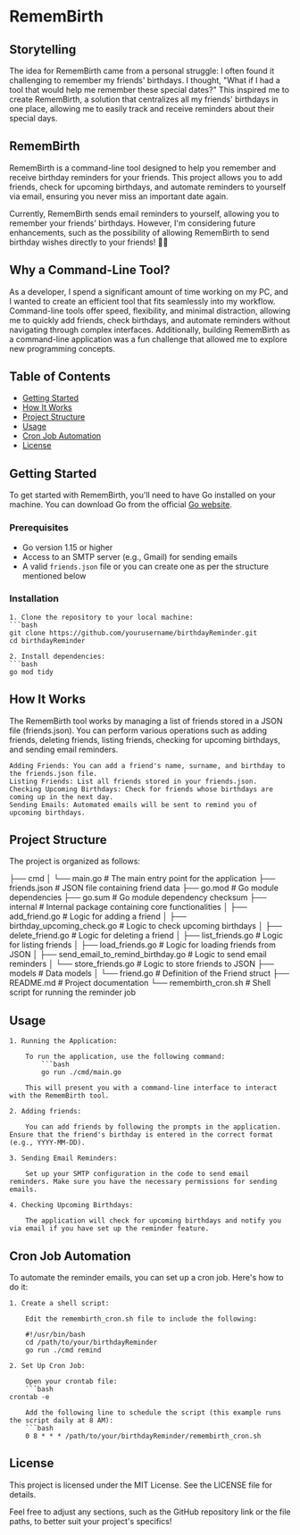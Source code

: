 # RememBirth

## Storytelling

The idea for RememBirth came from a personal struggle: I often found it challenging to remember my friends' birthdays. I thought, "What if I had a tool that would help me remember these special dates?" This inspired me to create RememBirth, a solution that centralizes all my friends' birthdays in one place, allowing me to easily track and receive reminders about their special days.

## RememBirth

RememBirth is a command-line tool designed to help you remember and receive birthday reminders for your friends. This project allows you to add friends, check for upcoming birthdays, and automate reminders to yourself via email, ensuring you never miss an important date again. 

Currently, RememBirth sends email reminders to yourself, allowing you to remember your friends' birthdays. However, I'm considering future enhancements, such as the possibility of allowing RememBirth to send birthday wishes directly to your friends! 🎉✨

## Why a Command-Line Tool?

As a developer, I spend a significant amount of time working on my PC, and I wanted to create an efficient tool that fits seamlessly into my workflow. Command-line tools offer speed, flexibility, and minimal distraction, allowing me to quickly add friends, check birthdays, and automate reminders without navigating through complex interfaces. Additionally, building RememBirth as a command-line application was a fun challenge that allowed me to explore new programming concepts.

## Table of Contents
- [Getting Started](#getting-started)
- [How It Works](#how-it-works)
- [Project Structure](#project-structure)
- [Usage](#usage)
- [Cron Job Automation](#cron-job-automation)
- [License](#license)

## Getting Started

To get started with RememBirth, you'll need to have Go installed on your machine. You can download Go from the official [Go website](https://golang.org/dl/).

### Prerequisites

- Go version 1.15 or higher
- Access to an SMTP server (e.g., Gmail) for sending emails
- A valid `friends.json` file or you can create one as per the structure mentioned below

### Installation

    1. Clone the repository to your local machine:
    ```bash
    git clone https://github.com/yourusername/birthdayReminder.git
    cd birthdayReminder

    2. Install dependencies:
    ```bash
    go mod tidy

## How It Works

The RememBirth tool works by managing a list of friends stored in a JSON file (friends.json). You can perform various operations such as adding friends, deleting friends, listing friends, checking for upcoming birthdays, and sending email reminders.

    Adding Friends: You can add a friend's name, surname, and birthday to the friends.json file.
    Listing Friends: List all friends stored in your friends.json.
    Checking Upcoming Birthdays: Check for friends whose birthdays are coming up in the next day.
    Sending Emails: Automated emails will be sent to remind you of upcoming birthdays.

## Project Structure

The project is organized as follows:

├── cmd
│   └── main.go                   # The main entry point for the application
├── friends.json                  # JSON file containing friend data
├── go.mod                        # Go module dependencies
├── go.sum                        # Go module dependency checksum
├── internal                      # Internal package containing core functionalities
│   ├── add_friend.go            # Logic for adding a friend
│   ├── birthday_upcoming_check.go # Logic to check upcoming birthdays
│   ├── delete_friend.go         # Logic for deleting a friend
│   ├── list_friends.go          # Logic for listing friends
│   ├── load_friends.go          # Logic for loading friends from JSON
│   ├── send_email_to_remind_birthday.go # Logic to send email reminders
│   └── store_friends.go         # Logic to store friends to JSON
├── models                        # Data models
│   └── friend.go                # Definition of the Friend struct
├── README.md                     # Project documentation
└── remembirth_cron.sh           # Shell script for running the reminder job

## Usage

    1. Running the Application:

        To run the application, use the following command:
            ```bash
            go run ./cmd/main.go

        This will present you with a command-line interface to interact with the RememBirth tool.

    2. Adding friends:

        You can add friends by following the prompts in the application. Ensure that the friend's birthday is entered in the correct format (e.g., YYYY-MM-DD).

    3. Sending Email Reminders:

        Set up your SMTP configuration in the code to send email reminders. Make sure you have the necessary permissions for sending emails.

    4. Checking Upcoming Birthdays:

        The application will check for upcoming birthdays and notify you via email if you have set up the reminder feature.

## Cron Job Automation

To automate the reminder emails, you can set up a cron job. Here's how to do it:

    1. Create a shell script:

        Edit the remembirth_cron.sh file to include the following:

        #!/usr/bin/bash
        cd /path/to/your/birthdayReminder
        go run ./cmd remind

    2. Set Up Cron Job:

        Open your crontab file:
        ```bash
    crontab -e

        Add the following line to schedule the script (this example runs the script daily at 8 AM):
        ```bash
        0 8 * * * /path/to/your/birthdayReminder/remembirth_cron.sh

## License

This project is licensed under the MIT License. See the LICENSE file for details.

Feel free to adjust any sections, such as the GitHub repository link or the file paths, to better suit your project's specifics!
